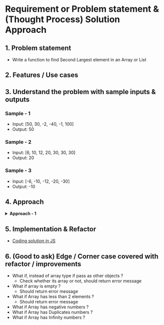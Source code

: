 # Requirement or Problem statement & (Thought Process) Solution Approach

## 1. Problem statement

- Write a function to find Second Largest element in an Array or List

## 2. Features / Use cases

## 3. Understand the problem with sample inputs & outputs

### Sample - 1

- Input: [50, 30, -2, -40, -1, 100]
- Output: 50

### Sample - 2

- Input: [6, 10, 12, 20, 30, 30, 30]
- Output: 20

### Sample - 3

- Input: [-6, -10, -12, -20, -30]
- Output: -10

## 4. Approach

<details>
  <summary><b>Approach - 1</b></summary>

- Thought Process / Approach - one pass solution

  - Similar like finding First largest elements
    - Declare & assign First largest & Second largest variable to -Infinity
  - Use for loop to iterate / traverse each array elements
    - Compare with first largest
    - Prior to first largest is Second largest
    - Update first & second largest
    - Compare with second largest & should not be equal to first largest
  - return Second largest

- Make sure dry run with sample examples with notebooks

- Complexity
  - Time Complexity: O(n)
  - Space Complexity: O(1)

</details>

## 5. Implementation & Refactor

- [Coding solution in JS](./index.js)

## 6. (Good to ask) Edge / Corner case covered with refactor / improvements

- What if, instead of array type if pass as other objects ?
  - Check whether its array or not, should return error message
- What if array is empty ?
  - Should return error message
- What if Array has less than 2 elements ?
  - Should return error message
- What if Array has negative numbers ?
- What if Array has Duplicates numbers ?
- What if Array has Infinity numbers ?
